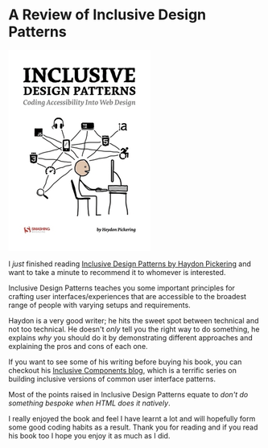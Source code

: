 # A Review of Inclusive Design Patterns

![Inclusive design patterns book cover](/inclusive-design-patterns-book-cover.png)

I <i>just</i> finished reading <a href="https://shop.smashingmagazine.com/products/inclusive-design-patterns" target="_blank">Inclusive Design Patterns by Haydon Pickering</a> and want to take a minute to recommend it to whomever is interested.

Inclusive Design Patterns teaches you some important principles for crafting user interfaces/experiences that are accessible to the broadest range of people with varying setups and requirements.

Haydon is a very good writer; he hits the sweet spot between technical and not too technical. He doesn't <em>only</em> tell you the right way to do something, he explains <i>why</i> you should do it by demonstrating different approaches and explaining the pros and cons of each one.

If you want to see some of his writing before buying his book, you can checkout his <a href="https://inclusive-components.design/" target="_blank">Inclusive Components blog</a>, which is a terrific series on building inclusive versions of common user interface patterns.
            
Most of the points raised in Inclusive Design Patterns equate to <i>don't do something bespoke when HTML does it natively</i>.

I really enjoyed the book and feel I have learnt a lot and will hopefully form some good coding habits as a result. Thank you for reading and if you read his book too I hope you enjoy it as much as I did.
